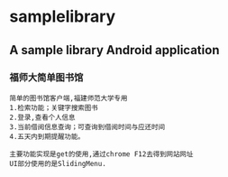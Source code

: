samplelibrary
=============

A sample library Android application
-----------------------------------  
### 福师大简单图书馆

    简单的图书馆客户端,福建师范大学专用
    1.检索功能；关键字搜索图书
    2.登录,查看个人信息
    3.当前借阅信息查询；可查询到借阅时间与应还时间
    4.五天内到期提醒功能。

    主要功能实现是get的使用,通过chrome F12去得到网站网址
    UI部分使用的是SlidingMenu.
